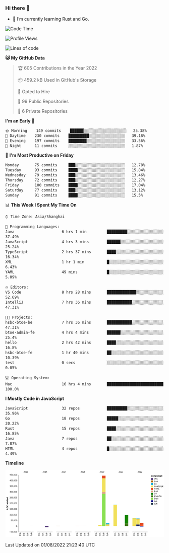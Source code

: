 ### Hi there 👋

- 🌱 I’m currently learning Rust and Go.

<!--START_SECTION:waka-->
![Code Time](http://img.shields.io/badge/Code%20Time-636%20hrs%2020%20mins-blue)

![Profile Views](http://img.shields.io/badge/Profile%20Views-0-blue)

![Lines of code](https://img.shields.io/badge/From%20Hello%20World%20I%27ve%20Written-923%20Thousand%20lines%20of%20code-blue)

**🐱 My GitHub Data** 

> 🏆 605 Contributions in the Year 2022
 > 
> 📦 459.2 kB Used in GitHub's Storage 
 > 
> 💼 Opted to Hire
 > 
> 📜 99 Public Repositories 
 > 
> 🔑 6 Private Repositories  
 > 
**I'm an Early 🐤** 

```text
🌞 Morning    149 commits    ██████░░░░░░░░░░░░░░░░░░░   25.38% 
🌆 Daytime    230 commits    █████████░░░░░░░░░░░░░░░░   39.18% 
🌃 Evening    197 commits    ████████░░░░░░░░░░░░░░░░░   33.56% 
🌙 Night      11 commits     ░░░░░░░░░░░░░░░░░░░░░░░░░   1.87%

```
📅 **I'm Most Productive on Friday** 

```text
Monday       75 commits     ███░░░░░░░░░░░░░░░░░░░░░░   12.78% 
Tuesday      93 commits     ████░░░░░░░░░░░░░░░░░░░░░   15.84% 
Wednesday    79 commits     ███░░░░░░░░░░░░░░░░░░░░░░   13.46% 
Thursday     72 commits     ███░░░░░░░░░░░░░░░░░░░░░░   12.27% 
Friday       100 commits    ████░░░░░░░░░░░░░░░░░░░░░   17.04% 
Saturday     77 commits     ███░░░░░░░░░░░░░░░░░░░░░░   13.12% 
Sunday       91 commits     ████░░░░░░░░░░░░░░░░░░░░░   15.5%

```


📊 **This Week I Spent My Time On** 

```text
⌚︎ Time Zone: Asia/Shanghai

💬 Programming Languages: 
Java                     6 hrs 1 min         █████████░░░░░░░░░░░░░░░░   37.49% 
JavaScript               4 hrs 3 mins        ██████░░░░░░░░░░░░░░░░░░░   25.24% 
TypeScript               2 hrs 37 mins       ████░░░░░░░░░░░░░░░░░░░░░   16.34% 
XML                      1 hr 1 min          █░░░░░░░░░░░░░░░░░░░░░░░░   6.43% 
YAML                     49 mins             █░░░░░░░░░░░░░░░░░░░░░░░░   5.09%

🔥 Editors: 
VS Code                  8 hrs 28 mins       █████████████░░░░░░░░░░░░   52.69% 
IntelliJ                 7 hrs 36 mins       ███████████░░░░░░░░░░░░░░   47.31%

🐱‍💻 Projects: 
hsbc-btoe-be             7 hrs 36 mins       ███████████░░░░░░░░░░░░░░   47.31% 
btoe-admin-fe            4 hrs 4 mins        ██████░░░░░░░░░░░░░░░░░░░   25.4% 
hello                    2 hrs 42 mins       ████░░░░░░░░░░░░░░░░░░░░░   16.8% 
hsbc-btoe-fe             1 hr 40 mins        ██░░░░░░░░░░░░░░░░░░░░░░░   10.39% 
test                     0 secs              ░░░░░░░░░░░░░░░░░░░░░░░░░   0.05%

💻 Operating System: 
Mac                      16 hrs 4 mins       █████████████████████████   100.0%

```

**I Mostly Code in JavaScript** 

```text
JavaScript               32 repos            █████████░░░░░░░░░░░░░░░░   35.96% 
Go                       18 repos            █████░░░░░░░░░░░░░░░░░░░░   20.22% 
Rust                     15 repos            ████░░░░░░░░░░░░░░░░░░░░░   16.85% 
Java                     7 repos             ██░░░░░░░░░░░░░░░░░░░░░░░   7.87% 
HTML                     4 repos             █░░░░░░░░░░░░░░░░░░░░░░░░   4.49%

```


**Timeline**

![Chart not found](https://raw.githubusercontent.com/elton/elton/main/charts/bar_graph.png) 


 Last Updated on 01/08/2022 21:23:40 UTC
<!--END_SECTION:waka-->

<!--
**elton/elton** is a ✨ _special_ ✨ repository because its `README.md` (this file) appears on your GitHub profile.

Here are some ideas to get you started:

- 🔭 I’m currently working on ...
- 🌱 I’m currently learning ...
- 👯 I’m looking to collaborate on ...
- 🤔 I’m looking for help with ...
- 💬 Ask me about ...
- 📫 How to reach me: ...
- 😄 Pronouns: ...
- ⚡ Fun fact: ...
-->
